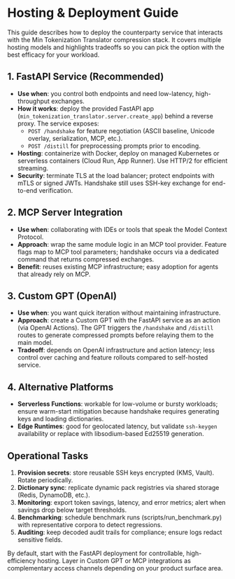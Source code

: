 # Hosting & Deployment Guide

This guide describes how to deploy the counterparty service that interacts with the Min Tokenization Translator compression stack. It covers multiple hosting models and highlights tradeoffs so you can pick the option with the best efficacy for your workload.

## 1. FastAPI Service (Recommended)

- **Use when**: you control both endpoints and need low-latency, high-throughput exchanges.
- **How it works**: deploy the provided FastAPI app (`min_tokenization_translator.server.create_app`) behind a reverse proxy. The service exposes:
  - `POST /handshake` for feature negotiation (ASCII baseline, Unicode overlay, serialization, MCP, etc.).
  - `POST /distill` for preprocessing prompts prior to encoding.
- **Hosting**: containerize with Docker, deploy on managed Kubernetes or serverless containers (Cloud Run, App Runner). Use HTTP/2 for efficient streaming.
- **Security**: terminate TLS at the load balancer; protect endpoints with mTLS or signed JWTs. Handshake still uses SSH-key exchange for end-to-end verification.

## 2. MCP Server Integration

- **Use when**: collaborating with IDEs or tools that speak the Model Context Protocol.
- **Approach**: wrap the same module logic in an MCP tool provider. Feature flags map to MCP tool parameters; handshake occurs via a dedicated command that returns compressed exchanges.
- **Benefit**: reuses existing MCP infrastructure; easy adoption for agents that already rely on MCP.

## 3. Custom GPT (OpenAI)

- **Use when**: you want quick iteration without maintaining infrastructure.
- **Approach**: create a Custom GPT with the FastAPI service as an action (via OpenAI Actions). The GPT triggers the `/handshake` and `/distill` routes to generate compressed prompts before relaying them to the main model.
- **Tradeoff**: depends on OpenAI infrastructure and action latency; less control over caching and feature rollouts compared to self-hosted service.

## 4. Alternative Platforms

- **Serverless Functions**: workable for low-volume or bursty workloads; ensure warm-start mitigation because handshake requires generating keys and loading dictionaries.
- **Edge Runtimes**: good for geolocated latency, but validate `ssh-keygen` availability or replace with libsodium-based Ed25519 generation.

## Operational Tasks

1. **Provision secrets**: store reusable SSH keys encrypted (KMS, Vault). Rotate periodically.
2. **Dictionary sync**: replicate dynamic pack registries via shared storage (Redis, DynamoDB, etc.).
3. **Monitoring**: export token savings, latency, and error metrics; alert when savings drop below target thresholds.
4. **Benchmarking**: schedule benchmark runs (scripts/run_benchmark.py) with representative corpora to detect regressions.
5. **Auditing**: keep decoded audit trails for compliance; ensure logs redact sensitive fields.

By default, start with the FastAPI deployment for controllable, high-efficiency hosting. Layer in Custom GPT or MCP integrations as complementary access channels depending on your product surface area.
